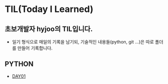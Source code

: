 # TIL(Today I Learned)
## 초보개발자 hyjoo의 TIL입니다.
- 일기 형식으로 매일의 기록을 남기되, 기술적인 내용들(python, git ...)은 따로 폴더를 만들어 기록합니다.

## PYTHON

- [DAY01](https://github.com/hyjoo1226/TIL/tree/master/PYTHON)